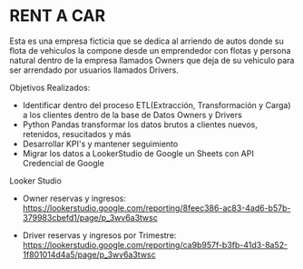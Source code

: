 # RENT A CAR
Esta es una empresa ficticia que se dedica al arriendo de autos donde su flota de vehiculos la compone desde un emprendedor con flotas y persona natural dentro de la empresa llamados Owners que deja de su vehiculo para ser arrendado por usuarios llamados Drivers.

Objetivos Realizados:
- Identificar dentro del proceso ETL(Extracción, Transformación y Carga) a los clientes dentro de la base de Datos Owners y Drivers
- Python Pandas transformar los datos brutos a clientes nuevos, retenidos, resucitados y más
- Desarrollar KPI's y mantener seguimiento
- Migrar los datos a LookerStudio de Google un Sheets con API Credencial de Google


Looker Studio
- Owner reservas y ingresos: https://lookerstudio.google.com/reporting/8feec386-ac83-4ad6-b57b-379983cbefd1/page/p_3wv6a3twsc
  
- Driver reservas y ingresos por Trimestre: https://lookerstudio.google.com/reporting/ca9b957f-b3fb-41d3-8a52-1f801014d4a5/page/p_3wv6a3twsc
